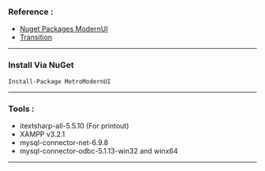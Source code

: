 ### Reference :
- <a href="https://www.nuget.org/packages/MetroModernUI/">Nuget Packages ModernUI</a>
- <a href="http://denricdenise.info/2015/08/metroframework-modern-ui-sliding-panel/">Transition</a>
---

### Install Via NuGet
```
Install-Package MetroModernUI
```
---

### Tools :
- itextsharp-all-5.5.10 (For printout)
- XAMPP v3.2.1
- mysql-connector-net-6.9.8
- mysql-connector-odbc-5.1.13-win32 and winx64
---
